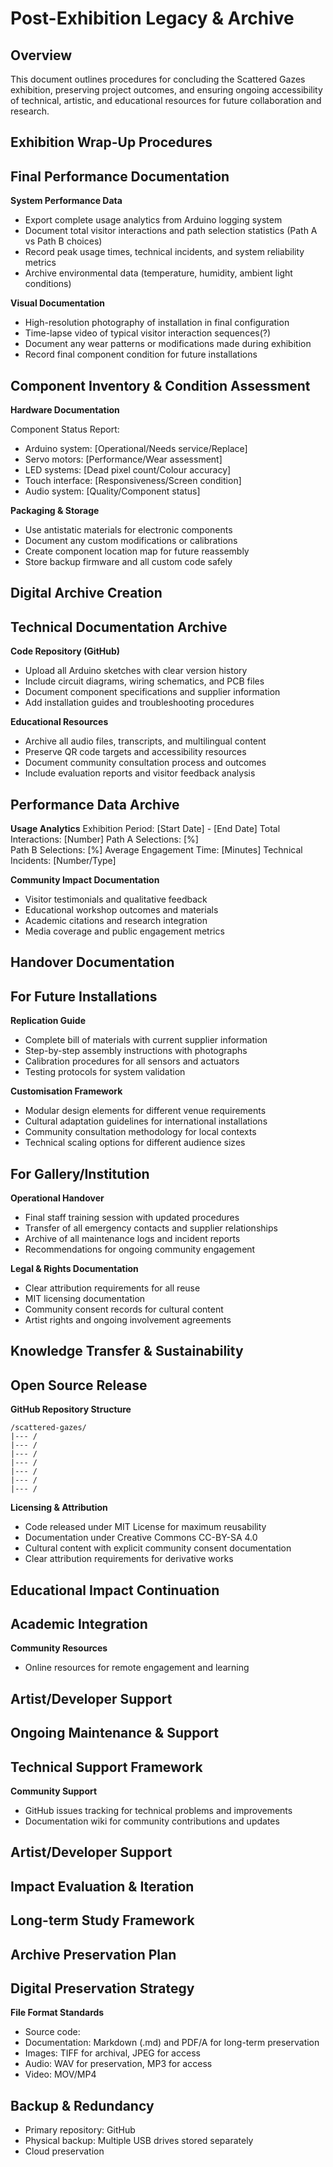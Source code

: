 # Post-Exhibition Legacy & Archive

## Overview

This document outlines procedures for  concluding the Scattered Gazes exhibition, preserving project outcomes, and ensuring ongoing accessibility of technical, artistic, and educational resources for future collaboration and research.

## Exhibition Wrap-Up Procedures

## Final Performance Documentation

**System Performance Data**
- Export complete usage analytics from Arduino logging system
- Document total visitor interactions and path selection statistics (Path A vs Path B choices)
- Record peak usage times, technical incidents, and system reliability metrics
- Archive environmental data (temperature, humidity, ambient light conditions)

**Visual Documentation**
- High-resolution photography of installation in final configuration
- Time-lapse video of typical visitor interaction sequences(?)
- Document any wear patterns or modifications made during exhibition
- Record final component condition for future installations

## Component Inventory & Condition Assessment
**Hardware Documentation**

Component Status Report:
- Arduino system: [Operational/Needs service/Replace]
- Servo motors: [Performance/Wear assessment]
- LED systems: [Dead pixel count/Colour accuracy]
- Touch interface: [Responsiveness/Screen condition]
- Audio system: [Quality/Component status]


**Packaging & Storage**
- Use antistatic materials for electronic components
- Document any custom modifications or calibrations
- Create component location map for future reassembly
- Store backup firmware and all custom code safely

## Digital Archive Creation

## Technical Documentation Archive

**Code Repository (GitHub)**
- Upload all Arduino sketches with clear version history
- Include circuit diagrams, wiring schematics, and PCB files
- Document component specifications and supplier information
- Add installation guides and troubleshooting procedures

**Educational Resources**

- Archive all audio files, transcripts, and multilingual content
- Preserve QR code targets and accessibility resources
- Document community consultation process and outcomes
- Include evaluation reports and visitor feedback analysis

## Performance Data Archive

**Usage Analytics**
Exhibition Period: [Start Date] - [End Date] 
Total Interactions: [Number] 
Path A Selections: [%]  
Path B Selections: [%] 
Average Engagement Time: [Minutes] 
Technical Incidents: [Number/Type] 

**Community Impact Documentation**
- Visitor testimonials and qualitative feedback
- Educational workshop outcomes and materials
- Academic citations and research integration
- Media coverage and public engagement metrics

## Handover Documentation

## For Future Installations
**Replication Guide**
- Complete bill of materials with current supplier information
- Step-by-step assembly instructions with photographs
- Calibration procedures for all sensors and actuators
- Testing protocols for system validation 

**Customisation Framework**
- Modular design elements for different venue requirements
- Cultural adaptation guidelines for international installations
- Community consultation methodology for local contexts
- Technical scaling options for different audience sizes

## For Gallery/Institution
**Operational Handover**
- Final staff training session with updated procedures
- Transfer of all emergency contacts and supplier relationships
- Archive of all maintenance logs and incident reports
- Recommendations for ongoing community engagement

**Legal & Rights Documentation**
- Clear attribution requirements for all reuse
- MIT licensing documentation
- Community consent records for cultural content
- Artist rights and ongoing involvement agreements

## Knowledge Transfer & Sustainability

## Open Source Release

**GitHub Repository Structure**
```
/scattered-gazes/
|--- /
|--- /
|--- /
|--- /
|--- /
|--- /
|--- /
```

**Licensing & Attribution**
- Code released under MIT License for maximum reusability
- Documentation under Creative Commons CC-BY-SA 4.0
- Cultural content with explicit community consent documentation
- Clear attribution requirements for derivative works

## Educational Impact Continuation

**Academic Integration**
- 

**Community Resources**
- Online resources for remote engagement and learning

**Artist/Developer Support**
- 

## Ongoing Maintenance & Support
## Technical Support Framework
**Community Support**
- GitHub issues tracking for technical problems and improvements
- Documentation wiki for community contributions and updates

**Artist/Developer Support**
- 

## Impact Evaluation & Iteration

**Long-term Study Framework**
- 

## Archive Preservation Plan

## Digital Preservation Strategy

**File Format Standards**
- Source code:
- Documentation: Markdown (.md) and PDF/A for long-term preservation
- Images: TIFF for archival, JPEG for access
- Audio: WAV for preservation, MP3 for access
- Video: MOV/MP4

## Backup & Redundancy
- Primary repository: GitHub
- Physical backup: Multiple USB drives stored separately
- Cloud preservation
